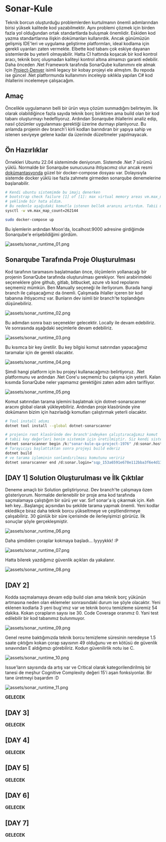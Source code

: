 # Sonar-Kule

Teknik borcun oluşturduğu problemlerden kurtulmanın önemli adımlarından birisi yüksek kalitede kod yazabilmektir. Aynı problemi çözmek için birden fazla yol olduğundan ortak standartlarda buluşmak önemlidir. Eskiden kod yazma standartlarına ilişkin dokümanları kullanırdık. Ancak günümüzün gelişmiş IDE'leri ve uygulama geliştirme platformları, ideal kodlama için gerekli uyarıları zaten vermekte. Elbette kod tabanı çok eskiye dayanan sistemlerde bu yeterli olmayabilir. Hatta CI hattında koşacak bir kod kontrol aracı, teknik borç oluşmadan kaliteyi kontrol altına almamızı garanti edebilir. Daha önceden .Net Framework tarafında SonarQube kullanımını ele almak için [Project-Denver](https://github.com/buraksenyurt/project-denver) isimli legacy bir kobay projeyi ele almıştım. Bu repoda ise güncel .Net platformunda kullanımını inceleyip sıklıkla yapılan C# kod ihlallerini incelemeye çalışacağım.

## Amaç

Öncelikle uygulamanın belli bir ürün veya çözüm sunmadığını belirteyim. İlk olarak olabildiğince fazla sayıda teknik borç biriktiren ama build olan bir kod tabanı oluşturmayı hedefliyoruz. Ardından Sonarqube ihlallerini analiz edip, nasıl çözümler uygulanması gerektiği üzerine durmayı planlıyoruz. Bu anlamda projenin dev branch'i kirli kodları barındıran bir yapıya sahip ve istenen seviyeye gelene kadar da üzerinde düzeltmeler yapılmayacak.

## Ön Hazırlıklar

Örnekleri Ubuntu 22.04 sistemimde deniyorum. Sistemde .Net 7 sürümü yüklü. Normalde bir Sonarqube sunucusuna ihtiyacımız olur ancak resmi [dokümantasyonda](https://docs.sonarqube.org/9.7/setup-and-upgrade/install-the-server/) güzel bir docker-compose dosyası var. Dolayısıyla sistemde docker yüklü ise fazla zahmete girmeden sonarqube denemelerine başlanabilir.

```bash
# Kendi ubuntu sistemimde bu imajı denerken 
# bootstrap check failure [1] of [1]: max virtual memory areas vm.max_map_count [65530] is too low, increase to at least [262144]
# şeklinde bir hata aldım.
# Bu nedenle aşağıdaki komutla istenen bellek aranını artırdım. Tabii makinenin fanı biraz bağırmaya başladı :D
sysctl -w vm.max_map_count=262144

sudo docker-compose up
```

Bu işlemlerin ardından Moon'da, localhost:9000 adresine girdiğimde Sonarqube'e erişebildiğimi gördüm.

![assets/sonar_runtime_01.png](assets/sonar_runtime_01.png)

## Sonarqube Tarafında Proje Oluşturulması

Kod tarafının taramasını başlatmadan önce, ölçümlerin yollanacağı bir projenin SonarQube tarafında oluşturulması gerekiyor. Yeni arabirimdeki seçeneklere göre github, gitlab, bitbucket, azure vb kod repolarını seçmemiz mümkün. Ben Manually seçeneği ile ilerliyorum. Burada hangi branch ile çalışacağımız da önemli. Çalışmada ihlaller içeren bir kod tabanına ihtiyacımız var. Bunların dev isimli bir branch'te toplandığını düşünebiliriz.

![assets/sonar_runtime_02.png](assets/sonar_runtime_02.png)

Bu adımdan sonra bazı seçenekler gelecektir. Locally ile devam edebiliriz. Ve sonrasında aşağıdaki seçimlerle devam edebiliriz.

![assets/sonar_runtime_03.png](assets/sonar_runtime_03.png)

Bu kısımca bir key üretilir. Bu key bilgisi komut satırından yapacağımız taramalar için de gerekli olacaktır.

![assets/sonar_runtime_04.png](assets/sonar_runtime_04.png)

Şimdi hangi platform için bu projeyi kullanacağımızı belirtiyoruz. .Net platformunu ve ardından .Net Core'u seçmemiz bu çalışma için yeterli. Kalan kısımda SonarQube neler yapmamız gerektiğini zaten adım adım tarifliyor.

![assets/sonar_runtime_05.png](assets/sonar_runtime_05.png)

Komut satırından tarama işlemini başlatmak için dotnet-sonarscanner aracını global olarak yükleyebiliriz. Ardından proje klasöründe yine dokümanın bizim için hazırladığı komutları çalıştırmak yeterli olacaktır.

```bash
# Tool install adımı
dotnet tool install --global dotnet-sonarscanner

# projenin root klasöründe dev branch'indeyken çalıştıracağımız komut
# tabii key değerleri benim sistemim için üretilmiştir. Siz kendi sisteminizde üretilen proje adı ve key değerlerini kullanmalısınız.
dotnet sonarscanner begin /k:"sonar-kule-qa-project-1976" /d:sonar.host.url="http://localhost:9000"  /d:sonar.login="sqp_153a6591e678e112bba3f6e4d11c7d7bd0643df5"
# Tarayıcıyı başlattıktan sonra projeyi build ederiz
dotnet build
# ve tarama işleminin sonlandırılması komutunu veririz
dotnet sonarscanner end /d:sonar.login="sqp_153a6591e678e112bba3f6e4d11c7d7bd0643df5"
```

## [DAY 1] Solution Oluşturulması ve İlk Çıktılar

Deneme amaçlı bir Solution geliştiriyoruz. Dev branch'te çalışmaya özen gösteriyorum. Normalde derlenebilir bir proje ama kod tarafında saçmalamaya çalıştığım bir sürü yer var. Sırf sonar'a iş çıkarmak için. Keh keh key...Başlangıç açısından bu şekilde tarama yapmak önemli. Yeni kodlar ekledikçe biraz daha teknik borcu yükseltmeye ve çeşitlendirmeye çalışabiliriz. 30 günlük bir süre içerisinde de ilerleyişimizi görürüz. İlk sonuçlar şöyle gerçekleşmiştir.

![assets/sonar_runtime_06.png](assets/sonar_runtime_06.png)

Daha şimdiden çoraplar kokmaya başladı... Iyyyykkk! :P

![assets/sonar_runtime_07.png](assets/sonar_runtime_07.png)

Hatta bilerek yazdığımız güvenlik açıkları da yakalanır.

![assets/sonar_runtime_08.png](assets/sonar_runtime_08.png)

## [DAY 2]

Kodda saçmalamaya devam edip build olan ama teknik borç yükünün artmasına neden olan eklemeler sonrasındaki durum ise şöyle olacaktır. Yeni eklenen kodlarla 3 yeni bug'ımız var ve teknik borcu temizleme süremiz 54 dakika. Kokan çorapların sayısı ise 30. Code Coverage oranımız 0. Yani test edilebilir bir kod tabanımız bulunmuyor.

![assets/sonar_runtime_09.png](assets/sonar_runtime_09.png)

Genel resme baktığımızda teknik borcu temizleme süresinin neredeyse 1.5 saate çıktığını kokan çorap sayısının 49 olduğunu ve en kötüsü de güvenlik sınavından E aldığımızı görebiliriz. Kodun güvenilirlik notu ise C.

![assets/sonar_runtime_10.png](assets/sonar_runtime_10.png)

Issue'ların sayısında da artış var ve Critical olarak kategorilendirilmiş bir tanesi de meşhur Cognitive Complexity değeri 15'i aşan fonksiyonlar. Bir tane üretmeyi başardım :D

![assets/sonar_runtime_11.png](assets/sonar_runtime_11.png)

__GELECEK__

## [DAY 3]

__GELECEK__

## [DAY 4]

__GELECEK__

## [DAY 5]

__GELECEK__

## [DAY 6]

__GELECEK__

## [DAY 7]

__GELECEK__